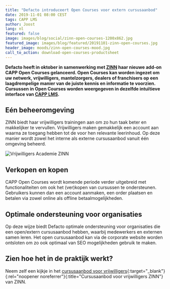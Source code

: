 ```yaml
---
title: "Defacto introduceert Open Courses voor extern cursusaanbod"
date: 2019-11-01 08:00 CEST
tags: CAPP LMS
author: Joost
lang: nl
featured: false
image: images/blog/social/zinn-open-courses-1200x862.jpg
featured_image: images/blog/featured/20191101-zinn-open-courses.jpg
header_image: moods/zinn-open-courses-mood.jpg
call_to_action: download-open-courses-productsheet
---
```


__Defacto heeft in oktober in samenwerking met [ZINN](/cases/zinn) haar nieuwe add-on CAPP Open Courses gelanceerd. Open Courses kan worden ingezet om uw netwerk, vrijwilligers, mantelzorgers, dealers of franchisers op een laagdrempelige manier van de juiste kennis en informatie te voorzien. Cursussen in Open Courses worden weergegeven in dezelfde intuïtieve interface van [CAPP LMS](/capp-lms).__

## Eén beheeromgeving
ZINN biedt haar vrijwilligers trainingen aan om zo hun taak beter en makkelijker te vervullen. Vrijwilligers maken gemakkelijk een account aan waarna ze toegang hebben tot de voor hen relevante leerinhoud. Op deze manier wordt zowel het interne als externe cursusaanbod vanuit één omgeving beheerd.

![Vrijwilligers Academie ZINN](/images/blog/zinn-open-courses.jpg)

## Verkopen en kopen
CAPP Open Courses wordt komende periode verder uitgebreid met functionaliteiten om ook het (ver)kopen van cursussen te ondersteunen. Gebruikers kunnen dan een account aanmaken, een order plaatsen en betalen via zowel online als offline betaalmogelijkheden.

## Optimale ondersteuning voor organisaties
Op deze wijze biedt Defacto optimale ondersteuning voor organisaties die een open/extern cursusaanbod hebben, waarbij medewerkers en externen samen leren. Het open cursusaanbod kan via de corporate website worden ontsloten om zo ook optimaal van SEO mogelijkheden gebruik te maken.

## Zien hoe het in de praktijk werkt?

Neem zelf een kijkje in het [cursusaanbod voor vrijwilligers](https://zinn.capp12.nl/open-courses/courses){:target="_blank"}{:rel="noopener noreferrer"}{:title="Cursusaanbod voor vrijwilligers ZINN"} van ZINN.
